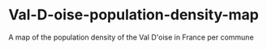 # Val-D-oise-population-density-map
A map of the population density of the Val D'oise in France per commune
